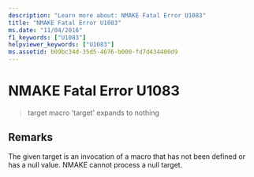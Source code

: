 ```yaml
---
description: "Learn more about: NMAKE Fatal Error U1083"
title: "NMAKE Fatal Error U1083"
ms.date: "11/04/2016"
f1_keywords: ["U1083"]
helpviewer_keywords: ["U1083"]
ms.assetid: b09bc34d-35d5-4676-b000-fd7d434400d9
---
```

# NMAKE Fatal Error U1083

> target macro 'target' expands to nothing

## Remarks

The given target is an invocation of a macro that has not been defined or has a null value. NMAKE cannot process a null target.
